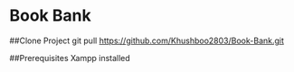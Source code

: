 # Book Bank

##Clone Project 
git pull https://github.com/Khushboo2803/Book-Bank.git

##Prerequisites
Xampp installed
